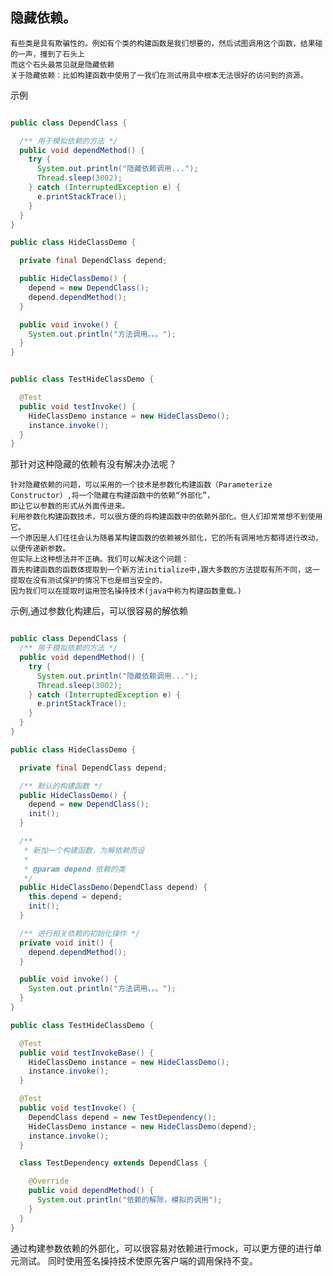 ## 隐藏依赖。

>
    有些类是具有欺骗性的。例如有个类的构建函数是我们想要的，然后试图调用这个函数，结果碰的一声，撞到了石头上
    而这个石头最常见就是隐藏依赖
    关于隐藏依赖：比如构建函数中使用了一我们在测试用具中根本无法很好的访问到的资源。
>


示例
```java

public class DependClass {

  /** 用于模拟依赖的方法 */
  public void dependMethod() {
    try {
      System.out.println("隐藏依赖调用...");
      Thread.sleep(3002);
    } catch (InterruptedException e) {
      e.printStackTrace();
    }
  }
}

public class HideClassDemo {

  private final DependClass depend;

  public HideClassDemo() {
    depend = new DependClass();
    depend.dependMethod();
  }

  public void invoke() {
    System.out.println("方法调用。。。");
  }
}


public class TestHideClassDemo {

  @Test
  public void testInvoke() {
    HideClassDemo instance = new HideClassDemo();
    instance.invoke();
  }
}

```


那针对这种隐藏的依赖有没有解决办法呢？

>
    针对隐藏依赖的问题，可以采用的一个技术是参数化构建函数（Parameterize Constructor）,将一个隐藏在构建函数中的依赖“外部化”，
    即让它以参数的形式从外面传进来。
    利用参数化构建函数技术，可以很方便的将构建函数中的依赖外部化。但人们却常常想不到使用它。
    一个原因是人们往往会认为随着某构建函数的依赖被外部化，它的所有调用地方都得进行改动，以便传递新参数。
    但实际上这种想法并不正确。我们可以解决这个问题：
    首先构建函数的函数体提取到一个新方法initialize中,跟大多数的方法提取有所不同，这一提取在没有测试保护的情况下也是相当安全的，
    因为我们可以在提取时运用签名操持技术(java中称为构建函数重载。)
>


示例,通过参数化构建后，可以很容易的解依赖

```java

public class DependClass {
  /** 用于模拟依赖的方法 */
  public void dependMethod() {
    try {
      System.out.println("隐藏依赖调用...");
      Thread.sleep(3002);
    } catch (InterruptedException e) {
      e.printStackTrace();
    }
  }
}

public class HideClassDemo {

  private final DependClass depend;

  /** 默认的构建函数 */
  public HideClassDemo() {
    depend = new DependClass();
    init();
  }

  /**
   * 新加一个构建函数，为解依赖而设
   *
   * @param depend 依赖的类
   */
  public HideClassDemo(DependClass depend) {
    this.depend = depend;
    init();
  }

  /** 进行相关依赖的初始化操作 */
  private void init() {
    depend.dependMethod();
  }

  public void invoke() {
    System.out.println("方法调用。。。");
  }
}

public class TestHideClassDemo {

  @Test
  public void testInvokeBase() {
    HideClassDemo instance = new HideClassDemo();
    instance.invoke();
  }

  @Test
  public void testInvoke() {
    DependClass depend = new TestDependency();
    HideClassDemo instance = new HideClassDemo(depend);
    instance.invoke();
  }

  class TestDependency extends DependClass {

    @Override
    public void dependMethod() {
      System.out.println("依赖的解除，模拟的调用");
    }
  }
}

```

通过构建参数依赖的外部化，可以很容易对依赖进行mock，可以更方便的进行单元测试。
同时使用签名操持技术使原先客户端的调用保持不变。
